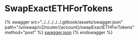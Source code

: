 # SwapExactETHForTokens

{% swagger src="../../../../../.gitbook/assets/swagger.json" path="/uniswap/v2/router/{account}/swapExactETHForTokens" method="post" %}
[swagger.json](../../../../../.gitbook/assets/swagger.json)
{% endswagger %}
